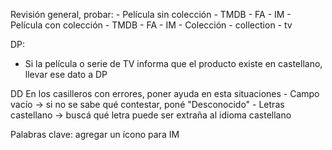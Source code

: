 Revisión general, probar:
	- Película sin colección
		- TMDB
		- FA
		- IM
	- Película con  colección
		- TMDB
		- FA
		- IM
	- Colección
		- collection
		- tv

DP: 
- Si la película o serie de TV informa que el producto existe en castellano, llevar ese dato a DP

DD
En los casilleros con errores, poner ayuda en esta situaciones
	- Campo vacío 		-> si no se sabe qué contestar, poné "Desconocido"
	- Letras castellano	-> buscá qué letra puede ser extraña al idioma castellano

Palabras clave: agregar un ícono para IM
